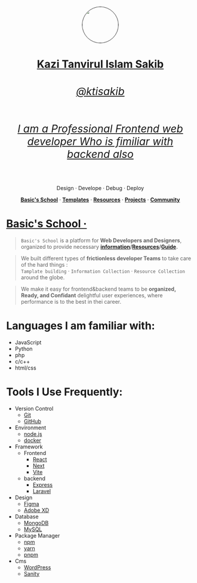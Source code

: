 <p align="center" >
  <a href="https://vercel.com">
    <img style="border: 1px solid; border-radius:50%" src="https://avatars.githubusercontent.com/u/71189014?v=4" height="96">
    <h1 align="center">
        Kazi Tanvirul Islam Sakib
    <h6 align="center">
        @ktisakib
    </h6>
    <h6 align="center">I am a Professional Frontend web developer Who is fimiliar with backend also
    </h6>
    </h1>

  </a>
</p>
<p align="center">
  Design · Develope · Debug · Deploy
  </p>
  <p align="center">
  <a href="https://github.com/Basics-School"><strong>Basic's School</strong></a> ·
  <a href=""><strong>Templates</strong></a> ·
  <a href=""><strong>Resources</strong></a> ·
  <a href=""><strong>Projects</strong></a> ·
  <a href="https://discord.gg/mtpzKrQBuf"><strong>Community</strong></a>
</p>

# [Basic's School ·](https://github.com/Basics-School)

> `Basic's School` is a platform for **Web Developers and Designers**, organized
> to provide necessary **[information]()/[Resources]()/[Guide]().**

> We built different types of **frictionless developer Teams** to take care of
> the hard things : <br/>  `Tamplate building` · `Information Collection` ·
> `Resource Collection` around the globe.

> We make it easy for frontend&backend teams to be **organized, Ready, and
> Confidant** delightful user experiences, where performance is to the best in
> thei career.

# Languages I am familiar with:

- JavaScript
- Python
- php
- c/c++
- html/css

# Tools I Use Frequently:

- Version Control
  - [Git](https://git-scm.com/)
  - [GitHub](https://github.com/)
- Environment
  - [node.js](https://nodejs.org/)
  - [docker](https://www.docker.com/)
- Framework
  - Frontend
    - [React](https://reactjs.org/)
    - [Next](https://nextjs.org/)
    - [Vite](https://https://vitejs.dev//)
  - backend
    - [Express](https://expressjs.com/)
    - [Laravel](https://laravel.com/)
- Design
  - [Figma](https://www.figma.com/)
  - [Adobe XD](https://www.adobe.com/products/xd.html)
- Database
  - [MongoDB](https://www.mongodb.com/)
  - [MySQL](https://www.mysql.com/)
- Package Manager
  - [npm](https://www.npmjs.com/)
  - [yarn](https://yarnpkg.com/)
  - [pnpm](https://pnpm.js.org/)
- Cms
  - [WordPress](https://wordpress.org/)
  - [Sanity](https://www.sanity.io/)

